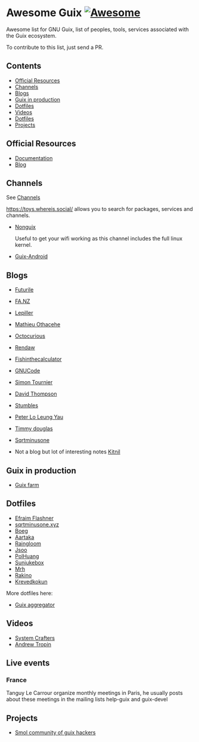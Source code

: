 # Awesome Guix [![Awesome](https://awesome.re/badge.svg)](https://awesome.re)

Awesome list for GNU Guix, list of peoples, tools, services associated with the Guix ecosystem.

To contribute to this list, just send a PR.

## Contents

- [Official Resources](#️-official-resources)
- [Channels](#-channels)
- [Blogs](#-blogs)
- [Guix in production](#-guix-in-production)
- [Dotfiles](#-dotfiles)
- [Videos](#-videos)
- [Dotfiles](#-live-events)
- [Projects](#-projects)

## Official Resources

- [Documentation](https://guix.gnu.org/en/help/)
- [Blog](https://guix.gnu.org/en/blog/)

## Channels

See [Channels](https://guix.gnu.org/manual/en/html_node/Channels.html "Channels")

https://toys.whereis.social/ allows you to search for packages, services and channels.

- [Nonguix](https://gitlab.com/nonguix/nonguix "Nonguix")

  Useful to get your wifi working as this channel includes the full linux kernel.

- [Guix-Android](https://framagit.org/tyreunom/guix-android)


## Blogs

- [Futurile](https://www.futurile.net/tag/guix.html)
- [FA.NZ](https://f-a.nz/dev/)
- [Lepiller](https://lepiller.eu/en/blog.html)
- [Mathieu Othacehe](https://othacehe.org/blog.html)
- [Octocurious](https://octocurious.com/blog/)
- [Rendaw](https://rendaw.gitlab.io/blog/55daefcf49e2.html)
- [Fishinthecalculator](https://fishinthecalculator.me/blog/secrets-management-with-sops-guix.html)
- [GNUCode](https://gnucode.me/a-locally-running-dovecot-in-guix.html)
- [Simon Tournier](https://simon.tournier.info/posts/)
- [David Thompson](https://dthompson.us/index-1.html)
- [Stumbles](https://stumbles.id.au/getting-started-with-guix-deploy.html)
- [Peter Lo Leung Yau](https://peterloleungyau.github.io/post/more_guix_private_channel/#summary)
- [Timmy douglas](https://timmydouglas.com/2021/02/07/guix-router.html)
- [Sqrtminusone](https://sqrtminusone.xyz/configs/guix/)

- Not a blog but lot of interesting notes [Kitnil](https://github.com/kitnil/notes/blob/master/guix.org)

## Guix in production

- [Guix farm](https://git.savannah.gnu.org/cgit/guix/maintenance.git/tree/hydra/berlin.scm)

## Dotfiles

- [Efraim Flashner](https://git.sr.ht/~efraim/guix-config/tree "Efraim Flashner")
- [sqrtminusone.xyz](https://sqrtminusone.xyz/configs/guix/)
- [Boeg](https://git.sr.ht/~boeg/home/tree/master/item/.config/guix/system/config.scm "Boeg")
- [Aartaka](https://github.com/aartaka/guix-config/blob/master/nonfree-desktop.scm "Aartaka")
- [Raingloom](https://git.sr.ht/~raingloom/guix-source/tree)
- [Jsoo](https://github.com/jsoo1/dotfiles/tree/release/guix)
- [PolHuang](https://github.com/polhuang/dotfiles)
- [Sunjukebox](https://github.com/SunJukebox/guix-config)
- [Mrh](https://codeberg.org/mrh/dotfiles)
- [Rakino](https://github.com/rakino/Testament)
- [Krevedkokun](https://git.sr.ht/~krevedkokun/dotfiles/tree/master/item/src/guile/yggdrasil)

More dotfiles here:

- [Guix aggregator](https://github.com/aemogie/guix-aggregator)

## Videos

- [System Crafters](https://www.youtube.com/watch?v=oSy-TmoxG_Y "System Crafters")
- [Andrew Tropin](https://www.youtube.com/@abcdw/videos "Andrew Tropin")

## Live events

### France

Tanguy Le Carrour organize monthly meetings in Paris, he usually posts about these meetings in the mailing lists
help-guix and guix-devel

## Projects

- [Smol community of guix hackers](https://whereis.みんな/)

